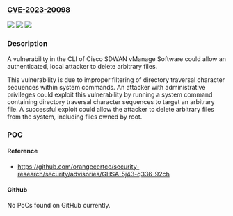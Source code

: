 ### [CVE-2023-20098](https://cve.mitre.org/cgi-bin/cvename.cgi?name=CVE-2023-20098)
![](https://img.shields.io/static/v1?label=Product&message=Cisco%20SD-WAN%20vManage&color=blue)
![](https://img.shields.io/static/v1?label=Version&message=%3D%2020.9.1%20&color=brighgreen)
![](https://img.shields.io/static/v1?label=Vulnerability&message=n%2Fa&color=brighgreen)

### Description

A vulnerability in the CLI of Cisco SDWAN vManage Software could allow an authenticated, local attacker to delete arbitrary files. This vulnerability is due to improper filtering of directory traversal character sequences within system commands. An attacker with administrative privileges could exploit this vulnerability by running a system command containing directory traversal character sequences to target an arbitrary file. A successful exploit could allow the attacker to delete arbitrary files from the system, including files owned by root.

### POC

#### Reference
- https://github.com/orangecertcc/security-research/security/advisories/GHSA-5j43-q336-92ch

#### Github
No PoCs found on GitHub currently.

